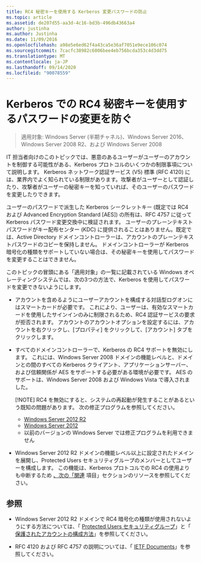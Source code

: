```yaml
---
title: RC4 秘密キーを使用する Kerberos 変更パスワードの防止
ms.topic: article
ms.assetid: de207d55-aa3d-4c16-bd3b-496db43663a4
author: justinha
ms.author: Justinha
ms.date: 11/09/2016
ms.openlocfilehash: a98e5e6ed62f4a43ca5e36af7051e9ece106c074
ms.sourcegitcommit: 7cacfc38982c6006bee4eb756bcda353c4d3dd75
ms.translationtype: MT
ms.contentlocale: ja-JP
ms.lasthandoff: 09/14/2020
ms.locfileid: "90078559"
---
```

# <a name="preventing-kerberos-change-password-that-uses-rc4-secret-keys"></a>Kerberos での RC4 秘密キーを使用するパスワードの変更を防ぐ

>適用対象: Windows Server (半期チャネル)、Windows Server 2016、Windows Server 2008 R2、および Windows Server 2008

IT 担当者向けのこのトピックでは、悪意のあるユーザーがユーザーのアカウントを制御する可能性がある、Kerberos プロトコルのいくつかの制限事項について説明します。 Kerberos ネットワーク認証サービス (V5) 標準 (RFC 4120) には、業界内でよく知られている制限があります。攻撃者がユーザーとして認証したり、攻撃者がユーザーの秘密キーを知っていれば、そのユーザーのパスワードを変更したりできます。

ユーザーのパスワードで派生した Kerberos シークレットキー (既定では RC4 および Advanced Encryption Standard [AES]) の所有は、RFC 4757 に従って Kerberos パスワード変更交換中に検証されます。 ユーザーのプレーンテキストパスワードがキー配布センター (KDC) に提供されることはありません。既定では、Active Directory ドメインコントローラーは、アカウントのプレーンテキストパスワードのコピーを保持しません。 ドメインコントローラーが Kerberos 暗号化の種類をサポートしていない場合は、その秘密キーを使用してパスワードを変更することはできません。

このトピックの冒頭にある「適用対象」の一覧に記載されている Windows オペレーティングシステムでは、次の3つの方法で、Kerberos を使用してパスワードを変更できないようにします。

- アカウントを含めるようにユーザーアカウントを構成する対話型ログオンにはスマートカードが必要です。 これにより、ユーザーは、有効なスマートカードを使用したサインインのみに制限されるため、RC4 認証サービスの要求が拒否されます。 アカウントのアカウントオプションを設定するには、アカウントを右クリックし、[プロパティ] をクリックして、[アカウント] タブをクリックします。

- すべてのドメインコントローラーで、Kerberos の RC4 サポートを無効にします。 これには、Windows Server 2008 ドメインの機能レベルと、ドメインとの間のすべての Kerberos クライアント、アプリケーションサーバー、および信頼関係が AES をサポートする必要がある環境が必要です。 AES のサポートは、Windows Server 2008 および Windows Vista で導入されました。

    [!NOTE]
    RC4 を無効にすると、システムの再起動が発生することがあるという既知の問題があります。 次の修正プログラムを参照してください。
    - [Windows Server 2012 R2](https://support.microsoft.com/kb/3038261)
    - [Windows Server 2012](https://support.microsoft.com/kb/3086213)
    - 以前のバージョンの Windows Server では修正プログラムを利用できません

- Windows Server 2012 R2 ドメインの機能レベル以上に設定されたドメインを展開し、Protected Users セキュリティグループのメンバーとしてユーザーを構成します。 この機能は、Kerberos プロトコルでの RC4 の使用よりも中断するため [、次の「関連](#see-also) 項目」セクションのリソースを参照してください。

## <a name="see-also"></a>参照

- Windows Server 2012 R2 ドメインで RC4 暗号化の種類が使用されないようにする方法については、「 [Protected Users セキュリティグループ](/../credentials-protection-and-management/protected-users-security-group.md)」と「 [保護されたアカウントの構成方法](/../credentials-protection-and-management/how-to-configure-protected-accounts.md)」を参照してください。

- RFC 4120 および RFC 4757 の説明については、「 [IETF Documents](http://tools.ietf.org/html/)」を参照してください。
